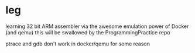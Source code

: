 # leg
learning 32 bit ARM assembler via the awesome emulation 
power of Docker (and qemu)
this will be swallowed by the ProgrammingPractice repo

ptrace and gdb don't work in docker/qemu for some reason
